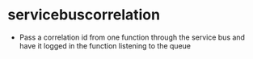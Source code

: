 # servicebuscorrelation

* Pass a correlation id from one function through the service bus and have it logged in the function listening to the queue

